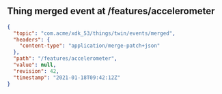 ## Thing merged event at /features/accelerometer

```json
{
  "topic": "com.acme/xdk_53/things/twin/events/merged",
  "headers": {
    "content-type": "application/merge-patch+json"
  },
  "path": "/features/accelerometer",
  "value": null,
  "revision": 42,
  "timestamp": "2021-01-18T09:42:12Z"
}
```
